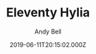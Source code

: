 ---
title: Eleventy Hylia
github: https://github.com/hankchizljaw/hylia
demo: https://hylia.website/
date: 2019-06-11T20:15:02.000Z
author: Andy Bell
thumbnail: themes/andy-piccalilli-hylia.jpg
ssg:
  - Eleventy
cms:
  - NetlifyCMS
description: >-
  Hylia is a lightweight Eleventy starter kit to help you to create your own
  blog or personal website.
draft: true
publish_date: '2019-06-11T20:15:02Z'
update_date: '2021-10-15T19:09:18Z'
github_star: 895
github_fork: 230
---